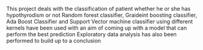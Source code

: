 This project deals with the classification of patient whether he or she has hypothyrodism or not
Random forest classifier, Graideint boosting classifier, Ada Boost Classifier and Support Vector machine classifier using different 
kernels have been used with an aim of coming up with a model that can perform the best prediction
Exploratory data analysis has also been performed to build up to a conclusion
